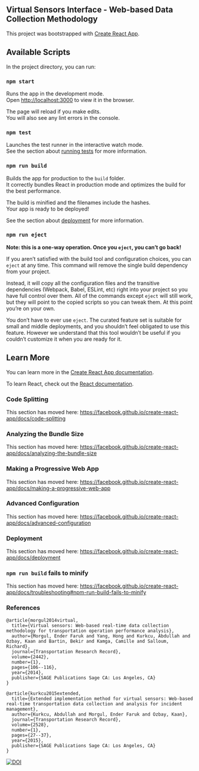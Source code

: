 ## Virtual Sensors Interface - Web-based Data Collection Methodology



This project was bootstrapped with [Create React App](https://github.com/facebook/create-react-app).

## Available Scripts

In the project directory, you can run:

### `npm start`

Runs the app in the development mode.<br>
Open [http://localhost:3000](http://localhost:3000) to view it in the browser.

The page will reload if you make edits.<br>
You will also see any lint errors in the console.

### `npm test`

Launches the test runner in the interactive watch mode.<br>
See the section about [running tests](https://facebook.github.io/create-react-app/docs/running-tests) for more information.

### `npm run build`

Builds the app for production to the `build` folder.<br>
It correctly bundles React in production mode and optimizes the build for the best performance.

The build is minified and the filenames include the hashes.<br>
Your app is ready to be deployed!

See the section about [deployment](https://facebook.github.io/create-react-app/docs/deployment) for more information.

### `npm run eject`

**Note: this is a one-way operation. Once you `eject`, you can’t go back!**

If you aren’t satisfied with the build tool and configuration choices, you can `eject` at any time. This command will remove the single build dependency from your project.

Instead, it will copy all the configuration files and the transitive dependencies (Webpack, Babel, ESLint, etc) right into your project so you have full control over them. All of the commands except `eject` will still work, but they will point to the copied scripts so you can tweak them. At this point you’re on your own.

You don’t have to ever use `eject`. The curated feature set is suitable for small and middle deployments, and you shouldn’t feel obligated to use this feature. However we understand that this tool wouldn’t be useful if you couldn’t customize it when you are ready for it.

## Learn More

You can learn more in the [Create React App documentation](https://facebook.github.io/create-react-app/docs/getting-started).

To learn React, check out the [React documentation](https://reactjs.org/).

### Code Splitting

This section has moved here: https://facebook.github.io/create-react-app/docs/code-splitting

### Analyzing the Bundle Size

This section has moved here: https://facebook.github.io/create-react-app/docs/analyzing-the-bundle-size

### Making a Progressive Web App

This section has moved here: https://facebook.github.io/create-react-app/docs/making-a-progressive-web-app

### Advanced Configuration

This section has moved here: https://facebook.github.io/create-react-app/docs/advanced-configuration

### Deployment

This section has moved here: https://facebook.github.io/create-react-app/docs/deployment

### `npm run build` fails to minify

This section has moved here: https://facebook.github.io/create-react-app/docs/troubleshooting#npm-run-build-fails-to-minify

### References

```
@article{morgul2014virtual,
  title={Virtual sensors: Web-based real-time data collection methodology for transportation operation performance analysis},
  author={Morgul, Ender Faruk and Yang, Hong and Kurkcu, Abdullah and Ozbay, Kaan and Bartin, Bekir and Kamga, Camille and Salloum, Richard},
  journal={Transportation Research Record},
  volume={2442},
  number={1},
  pages={106--116},
  year={2014},
  publisher={SAGE Publications Sage CA: Los Angeles, CA}
}
```

```
@article{kurkcu2015extended,
  title={Extended implementation method for virtual sensors: Web-based real-time transportation data collection and analysis for incident management},
  author={Kurkcu, Abdullah and Morgul, Ender Faruk and Ozbay, Kaan},
  journal={Transportation Research Record},
  volume={2528},
  number={1},
  pages={27--37},
  year={2015},
  publisher={SAGE Publications Sage CA: Los Angeles, CA}
}
```

[![DOI](https://zenodo.org/badge/209391190.svg)](https://zenodo.org/badge/latestdoi/209391190)
